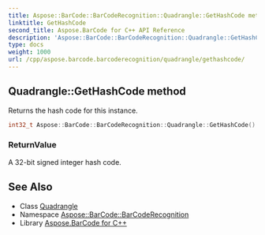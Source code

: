 ```yaml
---
title: Aspose::BarCode::BarCodeRecognition::Quadrangle::GetHashCode method
linktitle: GetHashCode
second_title: Aspose.BarCode for C++ API Reference
description: 'Aspose::BarCode::BarCodeRecognition::Quadrangle::GetHashCode method. Returns the hash code for this instance in C++.'
type: docs
weight: 1000
url: /cpp/aspose.barcode.barcoderecognition/quadrangle/gethashcode/
---
```

## Quadrangle::GetHashCode method


Returns the hash code for this instance.

```cpp
int32_t Aspose::BarCode::BarCodeRecognition::Quadrangle::GetHashCode() const override
```


### ReturnValue

A 32-bit signed integer hash code.

## See Also

* Class [Quadrangle](../)
* Namespace [Aspose::BarCode::BarCodeRecognition](../../)
* Library [Aspose.BarCode for C++](../../../)
